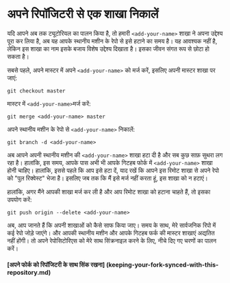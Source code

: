 # अपने रिपॉजिटरी से एक शाखा निकालें

यदि आपने अब तक ट्यूटोरियल का पालन किया है, तो हमारी `<add-your-name>` शाखा ने अपना उद्देश्य पूरा कर लिया है, अब यह आपके स्थानीय मशीन के रेपो से इसे हटाने का समय है। यह आवश्यक नहीं है, लेकिन इस शाखा का नाम इसके बजाय विशेष उद्देश्य दिखाता है। इसका जीवन संगत रूप से छोटा हो सकता है।

सबसे पहले, अपने मास्टर में अपने `<add-your-name>` को मर्ज करें, इसलिए अपनी मास्टर शाखा पर जाएं:
```
git checkout master
```

मास्टर में `<add-your-name>`मर्ज करें:
```
git merge <add-your-name> master
```

अपने स्थानीय मशीन के रेपो से `<add-your-name>` निकालें:
```
git branch -d <add-your-name>
```

अब आपने अपनी स्थानीय मशीन की `<add-your-name>` शाखा हटा दी है और सब कुछ साफ़ सुथरा लग रहा है।
हालांकि, इस समय, आपके पास अभी भी आपके गिटहब फोर्क में `<add-your-name>` शाखा होनी चाहिए। हालांकि, इससे पहले कि आप इसे हटा दें, याद रखें कि आपने इस रिमोट शाखा से अपने रेपो को "पुल रिक्वेस्ट" भेजा है। इसलिए जब तक कि मैं इसे मर्ज नहीं करता हूं, इस शाखा को न हटाएं।

हालांकि, अगर मैंने आपकी शाखा मर्ज कर ली है और आप रिमोट शाखा को हटाना चाहते हैं, तो इसका उपयोग करें:
```
git push origin --delete <add-your-name>
```

अब, आप जानते हैं कि अपनी शाखाओं को कैसे साफ किया जाए।
समय के साथ, मेरे सार्वजनिक रिपो में कई रेपो जोड़े जाएंगे। और आपकी स्थानीय मशीन और आपके गिटहब फर्क की मास्टर शाखाएं अद्यतित नहीं होंगी। तो अपने रेपोसिटोरिएस को मेरे साथ सिंक्रनाइज़ करने के लिए, नीचे दिए गए चरणों का पालन करें।

#### [अपने फोर्क को रिपॉजिटरी के साथ सिंक रखना] (keeping-your-fork-synced-with-this-repository.md)